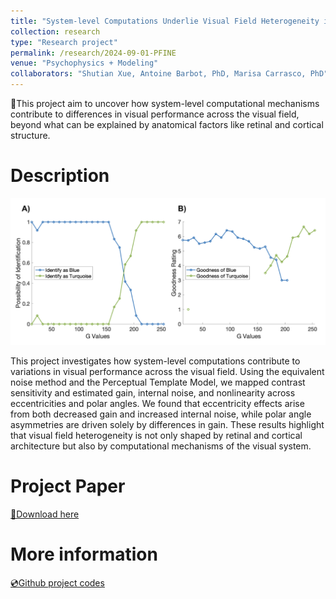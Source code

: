 ```yaml
---
title: "System-level Computations Underlie Visual Field Heterogeneity in Human Vision"
collection: research
type: "Research project"
permalink: /research/2024-09-01-PFINE
venue: "Psychophysics + Modeling"
collaborators: "Shutian Xue, Antoine Barbot, PhD, Marisa Carrasco, PhD"
---
```


📍This project aim to uncover how system-level computational mechanisms contribute to differences in visual performance across the visual field, beyond what can be explained by anatomical factors like retinal and cortical structure.


Description
======

<div align="center">
  <img src="/images/CCM.png" alt="Color Categorization Model" width="600px">
</div>

This project investigates how system-level computations contribute to variations in visual performance across the visual field. Using the equivalent noise method and the Perceptual Template Model, we mapped contrast sensitivity and estimated gain, internal noise, and nonlinearity across eccentricities and polar angles. We found that eccentricity effects arise from both decreased gain and increased internal noise, while polar angle asymmetries are driven solely by differences in gain. These results highlight that visual field heterogeneity is not only shaped by retinal and cortical architecture but also by computational mechanisms of the visual system.

Project Paper
======
[📄Download here](/files/Chen-Hu-Liang-CCM-FinalProject.pdf)

More information
======
[💿Github project codes](https://github.com/RachelQyChen/CCM_Final_Project_2024)

